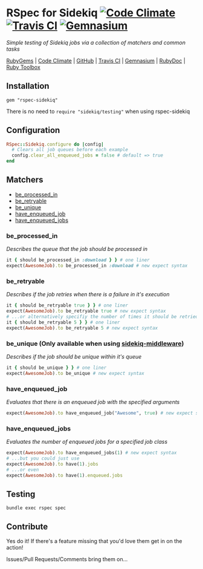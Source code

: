 # RSpec for Sidekiq [![Code Climate][code_climate_badge]][code_climate] [![Travis CI][travis_ci_badge]][travis_ci] [![Gemnasium][gemnasium_badge]][gemnasium]
*Simple testing of Sidekiq jobs via a collection of matchers and common tasks*

[RubyGems][ruby_gems] | [Code Climate][code_climate] | [GitHub][github] | [Travis CI][travis_ci] | [Gemnasium][gemnasium] | [RubyDoc][ruby_doc] | [Ruby Toolbox][ruby_toolbox]

## Installation
```
gem "rspec-sidekiq"
```
There is no need to ```require "sidekiq/testing"``` when using rspec-sidekiq

## Configuration
```ruby
RSpec::Sidekiq.configure do |config|
  # Clears all job queues before each example
  config.clear_all_enqueued_jobs = false # default => true
end
```

## Matchers
* [be_processed_in](#be_processed_in)
* [be_retryable](#be_retryable)
* [be_unique](#be_unique)
* [have_enqueued_job](#have_enqueued_job)
* [have_enqueued_jobs](#have_enqueued_jobs)

### be_processed_in
*Describes the queue that the job should be processed in*
```ruby
it { should be_processed_in :download } } # one liner
expect(AwesomeJob).to be_processed_in :download # new expect syntax
```

### be_retryable
*Describes if the job retries when there is a failure in it's execution*
```ruby
it { should be_retryable true } } # one liner
expect(AwesomeJob).to be_retryable true # new expect syntax
# ...or alternatively specifiy the number of times it should be retried
it { should be_retryable 5 } } # one liner
expect(AwesomeJob).to be_retryable 5 # new expect syntax
```

### be_unique (Only available when using [sidekiq-middleware](https://github.com/krasnoukhov/sidekiq-middleware))
*Describes if the job should be unique within it's queue*
```ruby
it { should be_unique } } # one liner
expect(AwesomeJob).to be_unique # new expect syntax
```

### have_enqueued_job
*Evaluates that there is an enqueued job with the specified arguments*
```ruby
expect(AwesomeJob).to have_enqueued_job("Awesome", true) # new expect syntax
```

### have_enqueued_jobs
*Evaluates the number of enqueued jobs for a specified job class*
```ruby
expect(AwesomeJob).to have_enqueued_jobs(1) # new expect syntax
# ...but you could just use
expect(AwesomeJob).to have(1).jobs
# ...or even
expect(AwesomeJob).to have(1).enqueued.jobs
```

## Testing
```bundle exec rspec spec```

## Contribute
Yes do it! If there's a feature missing that you'd love them get in on the action!

Issues/Pull Requests/Comments bring them on...

[code_climate]: https://codeclimate.com/github/philostler/rspec-sidekiq
[code_climate_badge]: https://codeclimate.com/github/philostler/rspec-sidekiq.png
[gemnasium]: https://gemnasium.com/philostler/rspec-sidekiq
[gemnasium_badge]: https://gemnasium.com/philostler/rspec-sidekiq.png
[github]: http://github.com/philostler/rspec-sidekiq
[ruby_doc]: http://rubydoc.info/github/philostler/rspec-sidekiq/master/frames
[ruby_gems]: http://rubygems.org/gems/rspec-sidekiq
[ruby_toolbox]: http://www.ruby-toolbox.com/projects/rspec-sidekiq
[travis_ci]: http://travis-ci.org/philostler/rspec-sidekiq
[travis_ci_badge]: https://secure.travis-ci.org/philostler/rspec-sidekiq.png
